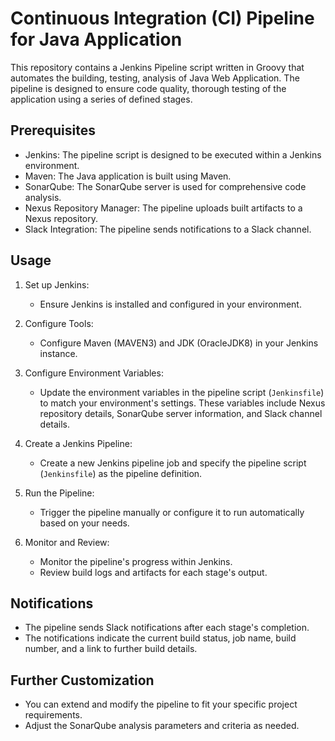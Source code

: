 # Continuous Integration (CI) Pipeline for Java Application

This repository contains a Jenkins Pipeline script written in Groovy that automates the building, testing, analysis of Java Web Application. The pipeline is designed to ensure code quality, thorough testing of the application using a series of defined stages.

## Prerequisites

- Jenkins: The pipeline script is designed to be executed within a Jenkins environment.
- Maven: The Java application is built using Maven.
- SonarQube: The SonarQube server is used for comprehensive code analysis.
- Nexus Repository Manager: The pipeline uploads built artifacts to a Nexus repository.
- Slack Integration: The pipeline sends notifications to a Slack channel.

## Usage

1. Set up Jenkins:
   - Ensure Jenkins is installed and configured in your environment.

2. Configure Tools:
   - Configure Maven (MAVEN3) and JDK (OracleJDK8) in your Jenkins instance.

3. Configure Environment Variables:
   - Update the environment variables in the pipeline script (`Jenkinsfile`) to match your environment's settings. These variables include Nexus repository details, SonarQube server information, and Slack channel details.

4. Create a Jenkins Pipeline:
   - Create a new Jenkins pipeline job and specify the pipeline script (`Jenkinsfile`) as the pipeline definition.

5. Run the Pipeline:
   - Trigger the pipeline manually or configure it to run automatically based on your needs.

6. Monitor and Review:
   - Monitor the pipeline's progress within Jenkins.
   - Review build logs and artifacts for each stage's output.

## Notifications

- The pipeline sends Slack notifications after each stage's completion.
- The notifications indicate the current build status, job name, build number, and a link to further build details.

## Further Customization

- You can extend and modify the pipeline to fit your specific project requirements.
- Adjust the SonarQube analysis parameters and criteria as needed.


